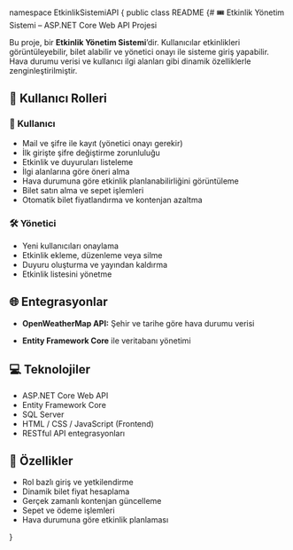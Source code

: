 ﻿namespace EtkinlikSistemiAPI
{
    public class README
    {# 🎟️ Etkinlik Yönetim Sistemi – ASP.NET Core Web API Projesi

Bu proje, bir **Etkinlik Yönetim Sistemi**’dir. Kullanıcılar etkinlikleri görüntüleyebilir, bilet alabilir ve yönetici onayı ile sisteme giriş yapabilir. Hava durumu verisi ve kullanıcı ilgi alanları gibi dinamik özelliklerle zenginleştirilmiştir.

## 👥 Kullanıcı Rolleri

### 👤 Kullanıcı
- Mail ve şifre ile kayıt (yönetici onayı gerekir)
- İlk girişte şifre değiştirme zorunluluğu
- Etkinlik ve duyuruları listeleme
- İlgi alanlarına göre öneri alma
- Hava durumuna göre etkinlik planlanabilirliğini görüntüleme
- Bilet satın alma ve sepet işlemleri
- Otomatik bilet fiyatlandırma ve kontenjan azaltma

### 🛠️ Yönetici
- Yeni kullanıcıları onaylama
- Etkinlik ekleme, düzenleme veya silme
- Duyuru oluşturma ve yayından kaldırma
- Etkinlik listesini yönetme

## 🌐 Entegrasyonlar
- **OpenWeatherMap API:** Şehir ve tarihe göre hava durumu verisi

- **Entity Framework Core** ile veritabanı yönetimi

## 💻 Teknolojiler
- ASP.NET Core Web API
- Entity Framework Core
- SQL Server
- HTML / CSS / JavaScript (Frontend)
- RESTful API entegrasyonları

## 🧪 Özellikler
- Rol bazlı giriş ve yetkilendirme
- Dinamik bilet fiyat hesaplama
- Gerçek zamanlı kontenjan güncelleme
- Sepet ve ödeme işlemleri
- Hava durumuna göre etkinlik planlaması

}
